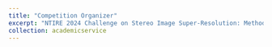 ```yaml
---
title: "Competition Organizer"
excerpt: "NTIRE 2024 Challenge on Stereo Image Super-Resolution: Methods and Results (CVPR Workshop) <br/>[[Webpage](https://codalab.lisn.upsaclay.fr/competitions/17245)] [[Project](https://github.com/SYSU-SAIL/Stereo-Image-SR/tree/NTIRE2024)] <br/><img src='/images/ntire2024.png' width='400' />"
collection: academicservice
---
```

